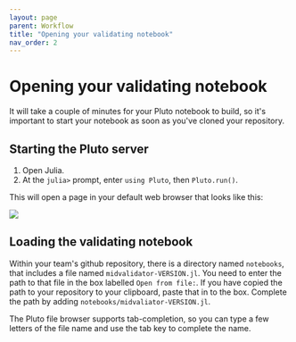 ```yaml
---
layout: page
parent: Workflow
title: "Opening your validating notebook"
nav_order: 2
---
```


# Opening your validating notebook

It will take a couple of minutes for your Pluto notebook to build, so it's important to start your notebook as soon as you've cloned your repository.


## Starting the Pluto server

1. Open Julia.
2. At the `julia>` prompt, enter `using Pluto`, then `Pluto.run()`.


This will open a page in your default web browser that looks like this:

![](../../../imgs/pluto.png)



## Loading the validating notebook

Within your team's github repository, there is a directory named `notebooks`, that includes a file named `midvalidator-VERSION.jl`.  You need to enter the path to that file in the box labelled `Open from file:`.  If you have copied the path to your repository to your clipboard, paste that in to the box.  Complete the path by adding `notebooks/midvaliator-VERSION.jl`.

The Pluto file browser supports tab-completion, so you can type a few letters of the file name and use the tab key to complete the name.

